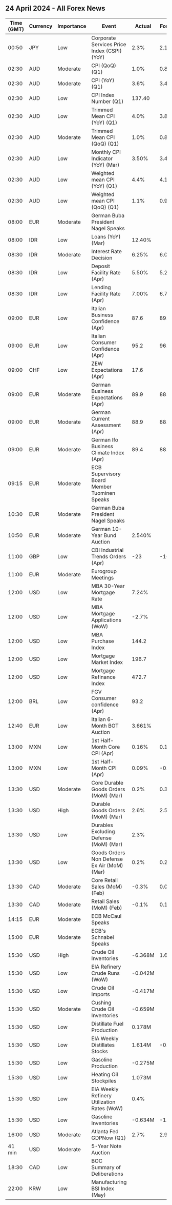 ## 24 April 2024 - All Forex News

| Time (GMT) | Currency | Importance | Event | Actual | Forecast | Previous |
|------|----------|------------|-------|--------|----------|----------|
| 00:50 | JPY | Low | Corporate Services Price Index (CSPI) (YoY) | 2.3% | 2.1% | 2.2% |
| 02:30 | AUD | Moderate | CPI (QoQ) (Q1) | 1.0% | 0.8% | 0.6% |
| 02:30 | AUD | Moderate | CPI (YoY) (Q1) | 3.6% | 3.4% | 4.1% |
| 02:30 | AUD | Low | CPI Index Number (Q1) | 137.40 |  | 136.10 |
| 02:30 | AUD | Low | Trimmed Mean CPI (YoY) (Q1) | 4.0% | 3.8% | 4.2% |
| 02:30 | AUD | Moderate | Trimmed Mean CPI (QoQ) (Q1) | 1.0% | 0.8% | 0.8% |
| 02:30 | AUD | Low | Monthly CPI Indicator (YoY) (Mar) | 3.50% | 3.40% | 3.40% |
| 02:30 | AUD | Low | Weighted mean CPI (YoY) (Q1) | 4.4% | 4.1% | 4.4% |
| 02:30 | AUD | Low | Weighted mean CPI (QoQ) (Q1) | 1.1% | 0.9% | 0.9% |
| 08:00 | EUR | Moderate | German Buba President Nagel Speaks |  |  |  |
| 08:00 | IDR | Low | Loans (YoY) (Mar) | 12.40% |  | 11.28% |
| 08:30 | IDR | Moderate | Interest Rate Decision | 6.25% | 6.00% | 6.00% |
| 08:30 | IDR | Low | Deposit Facility Rate (Apr) | 5.50% | 5.25% | 5.25% |
| 08:30 | IDR | Low | Lending Facility Rate (Apr) | 7.00% | 6.75% | 6.75% |
| 09:00 | EUR | Low | Italian Business Confidence (Apr) | 87.6 | 89.5 | 88.4 |
| 09:00 | EUR | Low | Italian Consumer Confidence (Apr) | 95.2 | 96.9 | 96.5 |
| 09:00 | CHF | Low | ZEW Expectations (Apr) | 17.6 |  | 11.5 |
| 09:00 | EUR | Moderate | German Business Expectations (Apr) | 89.9 | 88.9 | 87.7 |
| 09:00 | EUR | Moderate | German Current Assessment (Apr) | 88.9 | 88.7 | 88.1 |
| 09:00 | EUR | Moderate | German Ifo Business Climate Index (Apr) | 89.4 | 88.9 | 87.9 |
| 09:15 | EUR | Moderate | ECB Supervisory Board Member Tuominen Speaks |  |  |  |
| 10:30 | EUR | Moderate | German Buba President Nagel Speaks |  |  |  |
| 10:50 | EUR | Moderate | German 10-Year Bund Auction | 2.540% |  | 2.380% |
| 11:00 | GBP | Low | CBI Industrial Trends Orders (Apr) | -23 | -16 | -18 |
| 11:00 | EUR | Moderate | Eurogroup Meetings |  |  |  |
| 12:00 | USD | Low | MBA 30-Year Mortgage Rate | 7.24% |  | 7.13% |
| 12:00 | USD | Low | MBA Mortgage Applications (WoW) | -2.7% |  | 3.3% |
| 12:00 | USD | Low | MBA Purchase Index | 144.2 |  | 145.6 |
| 12:00 | USD | Low | Mortgage Market Index | 196.7 |  | 202.1 |
| 12:00 | USD | Low | Mortgage Refinance Index | 472.7 |  | 500.7 |
| 12:00 | BRL | Low | FGV Consumer confidence (Apr) | 93.2 |  | 91.3 |
| 12:40 | EUR | Low | Italian 6-Month BOT Auction | 3.661% |  | 3.765% |
| 13:00 | MXN | Low | 1st Half-Month Core CPI (Apr) | 0.16% | 0.16% | 0.33% |
| 13:00 | MXN | Low | 1st Half-Month CPI (Apr) | 0.09% | -0.03% | 0.27% |
| 13:30 | USD | Moderate | Core Durable Goods Orders (MoM) (Mar) | 0.2% | 0.3% | 0.1% |
| 13:30 | USD | High | Durable Goods Orders (MoM) (Mar) | 2.6% | 2.5% | 0.7% |
| 13:30 | USD | Low | Durables Excluding Defense (MoM) (Mar) | 2.3% |  | 1.5% |
| 13:30 | USD | Low | Goods Orders Non Defense Ex Air (MoM) (Mar) | 0.2% | 0.2% | 0.4% |
| 13:30 | CAD | Moderate | Core Retail Sales (MoM) (Feb) | -0.3% | 0.0% | 0.4% |
| 13:30 | CAD | Moderate | Retail Sales (MoM) (Feb) | -0.1% | 0.1% | -0.3% |
| 14:15 | EUR | Moderate | ECB McCaul Speaks |  |  |  |
| 15:00 | EUR | Moderate | ECB's Schnabel Speaks |  |  |  |
| 15:30 | USD | High | Crude Oil Inventories | -6.368M | 1.600M | 2.735M |
| 15:30 | USD | Low | EIA Refinery Crude Runs (WoW) | -0.042M |  | 0.131M |
| 15:30 | USD | Low | Crude Oil Imports | -0.417M |  | -1.991M |
| 15:30 | USD | Moderate | Cushing Crude Oil Inventories | -0.659M |  | 0.033M |
| 15:30 | USD | Low | Distillate Fuel Production | 0.178M |  | -0.038M |
| 15:30 | USD | Low | EIA Weekly Distillates Stocks | 1.614M | -0.900M | -2.760M |
| 15:30 | USD | Low | Gasoline Production | -0.275M |  | -0.025M |
| 15:30 | USD | Low | Heating Oil Stockpiles | 1.073M |  | -0.714M |
| 15:30 | USD | Low | EIA Weekly Refinery Utilization Rates (WoW) | 0.4% |  | -0.2% |
| 15:30 | USD | Low | Gasoline Inventories | -0.634M | -1.400M | -1.154M |
| 16:00 | USD | Moderate | Atlanta Fed GDPNow (Q1) | 2.7% | 2.9% | 2.9% |
| 41 min | USD | Moderate | 5-Year Note Auction |  |  | 4.235% |
| 18:30 | CAD | Low | BOC Summary of Deliberations |  |  |  |
| 22:00 | KRW | Low | Manufacturing BSI Index (May) |  |  | 74 |

